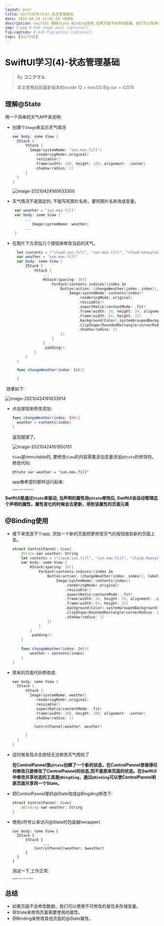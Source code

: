 ```yaml
---
layout: post
title: SwiftUI学习(4)-状态管理基础
date: 2021-04-24 13:01:20 +0800
description: SwiftUI 理解State Binding使用,如果页面不会修改数据，我们可以使用不可修改的属性来存储变量。State来修饰页面需要使用的属性。Binding来修改其他页面的State属性。
img: 1.png # Add image post (optional)
fig-caption: # Add figcaption (optional)
tags: [SwiftUI]
---
```


#  SwiftUI学习(4)-状态管理基础

> By **コニクマル**
>
> 本文使用目前最新版本的xcode 12 + macOS Big sur + iOS14

## 理解@State

用一个简单的天气APP来说明:

- 创建个`Image`来显示天气情况

  ```swift
  var body: some View {
    ZStack {
        VStack {
          Image(systemName: "sun.max.fill")
            .renderingMode(.original)
            .resizable()
            .frame(width: 100, height: 100, alignment: .center)
            .shadow(radius: 1)
        }
    }
  }
  ```

  ![image-20210424160633300](/assets/img/image-20210424160633300.png)

- 天气情况不是固定的, 不能写死图片名称，要将图片名称改成变量。

  ```swift
   var weather = "sun.max.fill"
   var body: some View {
        ...
           Image(systemName: weather)
        ...
   }
  ```

- 在图片下方添加几个按钮来修改当前的天气。
  ```swift
    let contents = ["cloud.sun.fill", "sun.max.fill", "cloud.heavyrain.fill","thermometer.sun.fill"]
    var weather = "sun.max.fill"
    var body: some View {
        ZStack {
            VStack {
                ...
                HStack(spacing: 10){
                    ForEach(contents.indices){index in
                        Button(action: {changeWeather(index: index)}, label: {
                            Image(systemName: contents[index])
                                .renderingMode(.original)
                                .resizable()
                                .aspectRatio(contentMode: .fit)
                                .frame(width: 24, height: 24, alignment: .center)
                                .frame(width: 64, height: 32)
                                .background(Color(.systemGroupedBackground))
                                .clipShape(RoundedRectangle(cornerRadius: 16))
                                .shadow(radius: 1)
                        })
                    }
                }
                .padding()
            }
        }
    }

    func changeWeather(index: Int){

    }
  ```

​	效果如下:

  ![image-20210424161633914](/assets/img/image-20210424161633914.png)

- 点击按钮来修改添加:

  ```swift
  func changeWeather(index: Int){
    weather = contents[index]
  }
  ```
  返现报错了。
  
  ![image-20210424161950151](/assets/img/image-20210424161950151.png)
  
  `View`是immutable的, 要修改`View`的内容需要添加变量添加`@State`的修饰符。修改代码:
  
  ```swfit
  @State var weather = "sun.max.fill"
  ```
  
  app像希望的那样运行起来:
  
  <img src="/assets/img/Kapture-2021-04-24-162640.gif" alt="Kapture-2021-04-24-162640" style="zoom:33%;" />

**SwiftUI是通过`State`来驱动, 当声明的属性用`@State`修饰后, SwiftUI会自动管理这个声明的属性，属性变化的时候会去更新，用到该属性的页面元素**

## @Binding使用

- 接下来改造下个app, 添加一个新的页面把更修改天气的按钮放到新的页面上去。

  ```swift
  struct ControlPannel: View{
      @State var weather: String
      let contents = ["cloud.sun.fill", "sun.max.fill", "cloud.heavyrain.fill","thermometer.sun.fill"]
      var body: some View {
          HStack(spacing: 10){
              ForEach(contents.indices){index in
                  Button(action: {changeWeather(index: index)}, label: {
                      Image(systemName: contents[index])
                          .renderingMode(.original)
                          .resizable()
                          .aspectRatio(contentMode: .fit)
                          .frame(width: 24, height: 24, alignment: .center)
                          .frame(width: 64, height: 32)
                          .background(Color(.systemGroupedBackground))
                          .clipShape(RoundedRectangle(cornerRadius: 16))
                          .shadow(radius: 1)
                  })
              }
          }
          .padding()
      }
      
      func changeWeather(index: Int){
          weather = contents[index]
      }
  }
  ```

- 原来的页面代码修改成:

  ```swift
  var body: some View {
    ZStack {
        VStack {
          Image(systemName: weather)
            .renderingMode(.original)
            .resizable()
            .aspectRatio(contentMode: .fit)
            .frame(width: 200, height: 200, alignment: .center)
            .shadow(radius: 1)
  
            ControlPannel(weather: weather)
  
        }
    }
  }
  ```

- 这时候发现点击按钮无法修改天气图标了

  **在ControlPannel里`@State`创建了一个新的状态，在ControlPannel里做得任何修改只是修改了ControlPannel的状态,而不是原来页面的状态。在SwiftUI中修改共享状态的工具是`@Bingding`，通过`@Binding`可以使ControlPannel和原页面共享同一个State。**

- 把ControlPannel里的@State改成@Bingding修改下:

  ```swift
  struct ControlPannel: View{
      @Binding var weather: String
  }
  ```

- 使用`$`符号让来访问@State的包装器(wrapper)

  ```
  var body: some View {
    ZStack {
        VStack {
        		...
            ControlPannel(weather: $weather)
        }
    }
  }
  ```

  测试一下,工作正常:

  <img src="/assets/img/Kapture-2021-04-24-162640.gif" alt="Kapture-2021-04-24-162640" style="zoom:33%;" />

## 总结

- 如果页面不会修改数据，我们可以使用不可修改的属性来存储变量。
- @State来修饰页面需要使用的属性。
- @Binding来修改其他页面的@State属性。

